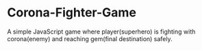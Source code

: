 # Corona-Fighter-Game

A simple JavaScript game where player(superhero) is fighting with corona(enemy) and reaching gem(final destination) safely. 

